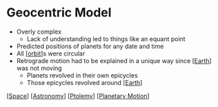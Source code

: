 # Geocentric Model

- Overly complex
  - Lack of understanding led to things like an equant point
- Predicted positions of planets for any date and time
- All [[orbit]]s were circular
- Retrograde motion had to be explained in a unique way since [[Earth]] was not moving
  - Planets revolved in their own epicycles
  - Those epicycles revolved around [[Earth]]

[[Space]] [[Astronomy]] [[Ptolemy]] [[Planetary Motion]]

[//begin]: # "Autogenerated link references for markdown compatibility"
[orbit]: orbit "Orbit"
[Earth]: earth "Earth 🜨"
[Earth]: earth "Earth 🜨"
[Space]: space "Space"
[Astronomy]: astronomy "Astronomy"
[Ptolemy]: ptolemy "Ptolemy"
[Planetary Motion]: planetary-motion "Planetary Motion"
[//end]: # "Autogenerated link references"
